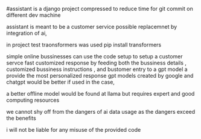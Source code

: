 #assistant is a django project compressed to reduce time for git commit on different dev machine

assistant is meant to be a customer service possible replacemnet by integration of ai,

in project test traonsformers was used
pip install transformers

simple online bussinesses can use the code setup to setup a customer servce fast customized response by feeding both
the bussiness details , customized bussiness instructions , and bustomer entry to a gpt model a provide the most personalized 
response
gpt models created by google and chatgpt would be better if used in the case,

a better offline model would be found at llama but requires expert and good computing resources

we cannot shy off from the dangers of ai data usage as the dangers exceed the benefits

i will not be liable for any misuse of the provided code
